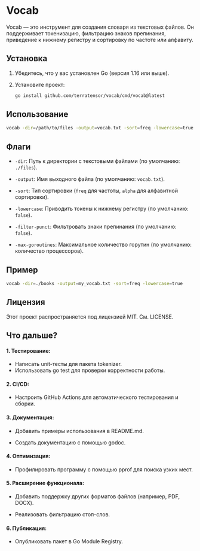 # Vocab

Vocab — это инструмент для создания словаря из текстовых файлов. Он поддерживает токенизацию, фильтрацию знаков препинания, приведение к нижнему регистру и сортировку по частоте или алфавиту.

## Установка

1. Убедитесь, что у вас установлен Go (версия 1.16 или выше).
2. Установите проект:

   ```bash
   go install github.com/terratensor/vocab/cmd/vocab@latest

## Использование

```bash
vocab -dir=/path/to/files -output=vocab.txt -sort=freq -lowercase=true -filter-punct=true
```

## Флаги
- `-dir`: Путь к директории с текстовыми файлами (по умолчанию: `./files`).

- `-output`: Имя выходного файла (по умолчанию: `vocab.txt`).

- `-sort`: Тип сортировки (`freq` для частоты, `alpha` для алфавитной сортировки).

- `-lowercase`: Приводить токены к нижнему регистру (по умолчанию: `false`).

- `-filter-punct`: Фильтровать знаки препинания (по умолчанию: `false`).

- `-max-goroutines`: Максимальное количество горутин (по умолчанию: количество процессоров).

## Пример

```bash
vocab -dir=./books -output=my_vocab.txt -sort=freq -lowercase=true
```
## Лицензия
Этот проект распространяется под лицензией MIT. См. LICENSE.


## Что дальше?

#### 1. Тестирование:
 - Написать unit-тесты для пакета tokenizer.
 - Использовать go test для проверки корректности работы.

#### 2. CI/CD:
 - Настроить GitHub Actions для автоматического тестирования и сборки.

#### 3. Документация:

 - Добавить примеры использования в README.md.

 - Создать документацию с помощью godoc.

#### 4. Оптимизация:

 - Профилировать программу с помощью pprof для поиска узких мест.

#### 5. Расширение функционала:

 - Добавить поддержку других форматов файлов (например, PDF, DOCX).

 - Реализовать фильтрацию стоп-слов.

#### 6. Публикация:

 - Опубликовать пакет в Go Module Registry.

